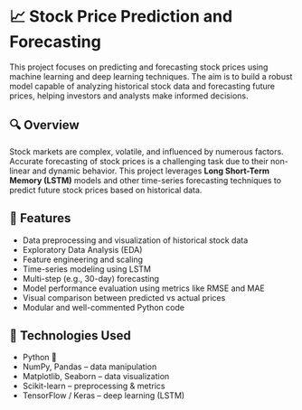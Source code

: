 # 📈 Stock Price Prediction and Forecasting

This project focuses on predicting and forecasting stock prices using machine learning and deep learning techniques. The aim is to build a robust model capable of analyzing historical stock data and forecasting future prices, helping investors and analysts make informed decisions.

## 🔍 Overview

Stock markets are complex, volatile, and influenced by numerous factors. Accurate forecasting of stock prices is a challenging task due to their non-linear and dynamic behavior. This project leverages **Long Short-Term Memory (LSTM)** models and other time-series forecasting techniques to predict future stock prices based on historical data.

## 🚀 Features

- Data preprocessing and visualization of historical stock data  
- Exploratory Data Analysis (EDA)  
- Feature engineering and scaling  
- Time-series modeling using LSTM  
- Multi-step (e.g., 30-day) forecasting  
- Model performance evaluation using metrics like RMSE and MAE  
- Visual comparison between predicted vs actual prices  
- Modular and well-commented Python code  

## 🧰 Technologies Used

- Python 🐍  
- NumPy, Pandas – data manipulation  
- Matplotlib, Seaborn – data visualization  
- Scikit-learn – preprocessing & metrics  
- TensorFlow / Keras – deep learning (LSTM)  


